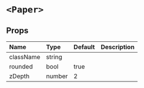 `<Paper>`
=========



Props
-----


| Name | Type | Default | Description |
|:-----|:-----|:-----|:-----|
| className | string |  |   |
| rounded | bool | true |   |
| zDepth | number | 2 |   |
